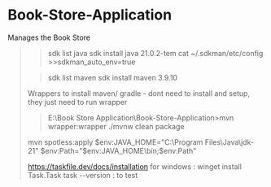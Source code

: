 # Book-Store-Application
Manages the Book Store

>> sdk list java
>> sdk install java 21.0.2-tem
>> cat ~/.sdkman/etc/config
    >>sdkman_auto_env=true
> 
>>sdk list maven
>> sdk install maven 3.9.10
> 
> Wrappers to install maven/ gradle - dont need to install and setup, they just need to run wrapper
>> E:\Book Store Application\Book-Store-Application>mvn wrapper:wrapper
>  ./mvnw clean package 
> 
> mvn spotless:apply
$env:JAVA_HOME="C:\Program Files\Java\jdk-21"
$env:Path="$env:JAVA_HOME\bin;$env:Path" 
> 
> 
> https://taskfile.dev/docs/installation
> for windows : winget install Task.Task
> task --version : to test